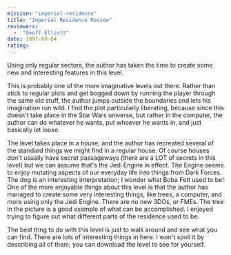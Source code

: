 ```yaml
---
mission: "imperial-residence"
title: "Imperial Residence Review"
reviewers: 
  -  "Geoff Elliott"
date: 1997-09-04
rating:
---
```


Using only regular sectors, the author has taken the time to create some new and interesting features in this level.

This is probably one of the more imaginative levels out there.  Rather than stick to regular plots and get bogged down by running the player through the same old stuff, the author jumps outside the boundaries and lets his imagination run wild.  I find the plot particularly liberating, because since this doesn't take place in the Star Wars universe, but rather in the computer, the author can do whatever he wants, put whoever he wants in, and just basically let loose.

The level takes place in a house, and the author has recreated several of the standard things we might find in a regular house.  Of course houses don't usually have secret passageways (there are a LOT of secrets in this level) but we can assume that's the Jedi Engine in effect.  The Engine seems to enjoy mutating aspects of our everyday life into things from Dark Forces.  The dog is an interesting interpretation; I wonder what Boba Fett used to be!  One of the more enjoyable things about this level is that the author has managed to create some very interesting things, like trees, a computer, and more using only the Jedi Engine.  There are no new 3DOs, or FMEs.  The tree in the picture is a good example of what can be accomplished.  I enjoyed trying to figure out what different parts of the residence used to be.

The best thng to do with this level is just to walk around and see what you can find.  There are lots of interesting things in here.  I won't spoil it by describing all of them; you can download the level to see for yourself.
